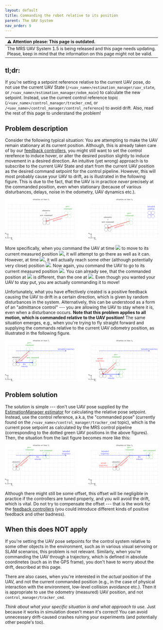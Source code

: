 ```yaml
---
layout: default
title: Commanding the robot relative to its position
parent: The UAV System
nav_order: 9
---
```


| :warning: **Attention please: This page is outdated.**                                                                                            |
| :---                                                                                                                                              |
| The MRS UAV System 1.5 is being released and this page needs updating. Please, keep in mind that the information on this page might not be valid. |

## tl;dr:

If you're setting a setpoint reference relative to the current UAV pose, do not use the current UAV State (`/<uav_name>/estimation_manager/uav_state`, or `/<uav_name>/estimation_manager/odom_main`) to calculate the new setpoint.
Instead, use the current control reference topic (`/<uav_name>/control_manager/tracker_cmd`, or `/<uav_name>/control_manager/control_reference`) to avoid drift.
Also, read the rest of this page to understand the problem!

## Problem description

Consider the following typical situation: You are attempting to make the UAV remain stationary at its current position.
Although, this is already taken care of by our [feedback controllers](https://github.com/ctu-mrs/mrs_uav_controllers), you might still want to set the control rerefence to induce hover, or alter the desired position slightly to induce movement in a desired direction.
An intuitive (yet wrong) approach is to subscribe to the current UAV State and start from the current UAV position as the desired command setpoint for the control pipeline.
However, this will most probably cause your UAV to drift, as is illustrated in the following figure.
This is due to the fact, that the UAV is in practice *never* precisely at the commanded position, even when stationary (because of various disturbances, delays, noise in the odometry, UAV dynamics etc.).

![uav_stationary_drift](fig/relative_commands_drift1.svg)

More specifically, when you command the UAV at time <img src="https://render.githubusercontent.com/render/math?math=t_1" /> to move to its current measured position <img src="https://render.githubusercontent.com/render/math?math=\mathbf{x}_c\left(t_1\right)%20=%20\mathbf{x}_m\left(t_1\right)" />, it will attempt to go there as well as it can.
However, at time <img src="https://render.githubusercontent.com/render/math?math=t_2" />, it will actually reach some other (although potentially very close) position <img src="https://render.githubusercontent.com/render/math?math=\mathbf{x}_m\left(t_2\right)%20\neq%20\mathbf{x}_c\left(t_1\right)" />.
Now again, you command the UAV to go to its current measured position <img src="https://render.githubusercontent.com/render/math?math=\mathbf{x}_c\left(t_2\right)%20=%20\mathbf{x}_m\left(t_2\right)" />.
You can already see, that the commanded position at <img src="https://render.githubusercontent.com/render/math?math=t_2"> is different, than the one at <img src="https://render.githubusercontent.com/render/math?math=t_2" />.
Even though you wanted your UAV to stay put, you are actually commanding it to move!

Unfortunately, what you have effectively created is a positive feedback causing the UAV to drift in a certain direction, which is given by random disturbances in the system.
Alternatively, this can be understood as a form of an "admittance control" --- you are allowing the UAV to stay where it is, even when a disturbance occurs.
**Note that this problem applies to all motion, which is commanded relative to the UAV position!**
The same situation emerges, e.g., when you're trying to fly straight forward and supplying the commands relative to the current UAV odometry position, as illustrated in the following figure.

![uav_moving_drift](fig/relative_commands_drift2.svg)

## Problem solution

The solution is simple --- don't use UAV pose supplied by the [EstimationManager estimator](https://github.com/ctu-mrs/mrs_uav_managers/tree/master#EstimationManager) for calculating the relative pose setpoint.
Instead, use the control reference, a.k.a, the "commanded pose" (currently found on the `/<uav_name>/control_manager/tracker_cmd` topic), which is the current pose setpoint as calculated by the MRS control pipeline (corresponding to the dotted green UAV positions in the above figures).
Then, the situation from the last figure becomes more like this:

![uav_moving_nodrift](fig/relative_commands_nodrift.svg)

Although there might still be some offset, this offset will be negligible in practice if the controllers are tuned properly, and you will avoid the drift, which is vital.
Do not try to compensate the offset --- that is the work for the [feedback controllers](https://github.com/ctu-mrs/mrs_uav_controllers) (you could introduce different kinds of positive feedback and other badness).

## When this does NOT apply

If you're setting the UAV pose setpoints for the control system relative to some other objects in the environment, such as in various visual servoing or SLAM scenarios, this problem is not relevant.
Similarly, when you're commanding the UAV through a trajectory, which is defined in absolute coordinetes (such as in the GPS frame), you don't have to worry about the drift, described at this page.

There are also cases, when you're interested in the *actual* position of the UAV, and not the current commanded position (e.g., in the case of physical interaction with the environment, low-level collision avoidance etc.).
Then it is appropriate to use the odometry (measured) UAV position, and not `control_manager/tracker_cmd`.

*Think about what your specific situation is and what approach to use.*
Just because it works in simulation doesn't mean it's correct!
You can avoid unnecessary drift-caused crashes ruining your experiments (and potentially other people's too).
